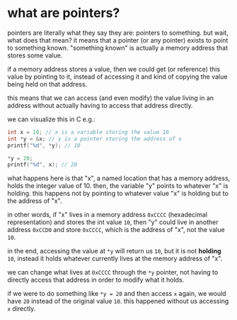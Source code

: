 # what are pointers?
pointers are literally what they say they are: pointers to something. but wait, what does that mean?
it means that a pointer (or any pointer) exists to point to something known. "something known" is actually a memory address that stores some value.

if a memory address stores a value, then we could get (or reference) this value by pointing to it, instead of accessing it and kind of copying the value being held on that address.

this means that we can access (and even modify) the value living in an address without actually having to access that address directly.

we can visualize this in C e.g.:
``` C
int x = 10; // x is a variable storing the value 10
int *y = &x; // y is a pointer storing the address of x
printf("%d", *y); // 10

*y = 20;
printf("%d", x); // 20
```
what happens here is that "x", a named location that has a memory address, holds the integer value of 10. then, the variable "y" points to whatever "x" is holding.
this happens not by pointing to whatever value "x" is holding but to the address of "x".

in other words, if "x" lives in a memory address `0xCCCC` (hexadecimal representation) and stores the int value `10`, then "y" could live in another address `0xCCD0` and store `0xCCCC`, which is the address of "x", not the value `10`.

in the end, accessing the value at `*y` will return us `10`, but it is not **holding** `10`, instead it holds whatever currently lives at the memory address of "x".

we can change what lives at `0xCCCC` through the `*y` pointer, not having to directly access that address in order to modify what it holds.

if we were to do something like `*y = 20` and then access `x` again, we would have `20` instead of the original value `10`. this happened without us accessing `x` directly.